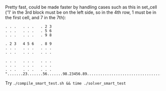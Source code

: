 Pretty fast, could be made faster by handling cases such as this in set_cell ('1' in the 3rd block must be on the left side, so in the 4th row, 1 must be in the first cell, and 7 in the 7th):

```
. . .   . . .   . 2 3
. . .   . . .   . 5 6
. . .   . . .   . 9 8

. 2 3   4 5 6   . 8 9
. . .   . . .   . . .
. . .   . . .   . . .

. . .   . . .   . . .
. . .   . . .   . . .
. . .   . . .   . . .
".......23.......56.......98.23456.89............................................."
```

Try `./compile_smart_test.sh && time ./solver_smart_test`